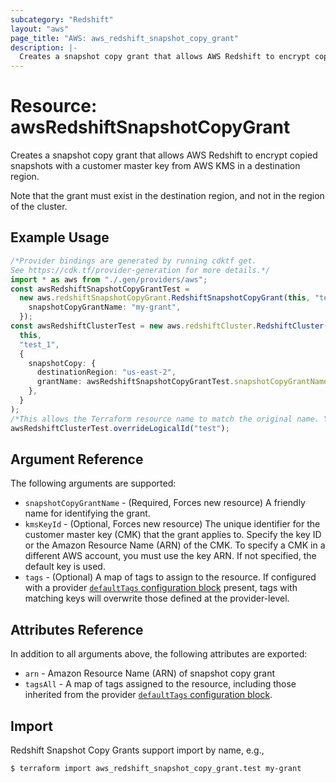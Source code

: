 ```yaml
---
subcategory: "Redshift"
layout: "aws"
page_title: "AWS: aws_redshift_snapshot_copy_grant"
description: |-
  Creates a snapshot copy grant that allows AWS Redshift to encrypt copied snapshots with a customer master key from AWS KMS in a destination region.
---
```


# Resource: awsRedshiftSnapshotCopyGrant

Creates a snapshot copy grant that allows AWS Redshift to encrypt copied snapshots with a customer master key from AWS KMS in a destination region.

Note that the grant must exist in the destination region, and not in the region of the cluster.

## Example Usage

```typescript
/*Provider bindings are generated by running cdktf get.
See https://cdk.tf/provider-generation for more details.*/
import * as aws from "./.gen/providers/aws";
const awsRedshiftSnapshotCopyGrantTest =
  new aws.redshiftSnapshotCopyGrant.RedshiftSnapshotCopyGrant(this, "test", {
    snapshotCopyGrantName: "my-grant",
  });
const awsRedshiftClusterTest = new aws.redshiftCluster.RedshiftCluster(
  this,
  "test_1",
  {
    snapshotCopy: {
      destinationRegion: "us-east-2",
      grantName: awsRedshiftSnapshotCopyGrantTest.snapshotCopyGrantName,
    },
  }
);
/*This allows the Terraform resource name to match the original name. You can remove the call if you don't need them to match.*/
awsRedshiftClusterTest.overrideLogicalId("test");

```

## Argument Reference

The following arguments are supported:

* `snapshotCopyGrantName` - (Required, Forces new resource) A friendly name for identifying the grant.
* `kmsKeyId` - (Optional, Forces new resource) The unique identifier for the customer master key (CMK) that the grant applies to. Specify the key ID or the Amazon Resource Name (ARN) of the CMK. To specify a CMK in a different AWS account, you must use the key ARN. If not specified, the default key is used.
* `tags` - (Optional) A map of tags to assign to the resource. If configured with a provider [`defaultTags` configuration block](https://registry.terraform.io/providers/hashicorp/aws/latest/docs#default_tags-configuration-block) present, tags with matching keys will overwrite those defined at the provider-level.

## Attributes Reference

In addition to all arguments above, the following attributes are exported:

* `arn` - Amazon Resource Name (ARN) of snapshot copy grant
* `tagsAll` - A map of tags assigned to the resource, including those inherited from the provider [`defaultTags` configuration block](https://registry.terraform.io/providers/hashicorp/aws/latest/docs#default_tags-configuration-block).

## Import

Redshift Snapshot Copy Grants support import by name, e.g.,

```console
$ terraform import aws_redshift_snapshot_copy_grant.test my-grant
```
